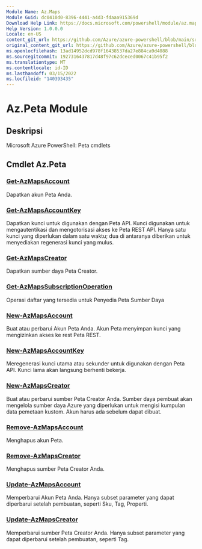 ```yaml
---
Module Name: Az.Maps
Module Guid: dc0410d0-8396-4441-a4d3-fdaaa915369d
Download Help Link: https://docs.microsoft.com/powershell/module/az.maps
Help Version: 1.0.0.0
Locale: en-US
content_git_url: https://github.com/Azure/azure-powershell/blob/main/src/Maps/help/Az.Maps.md
original_content_git_url: https://github.com/Azure/azure-powershell/blob/main/src/Maps/help/Az.Maps.md
ms.openlocfilehash: 13ad14952dcd978f16438537da27e884ca9d4088
ms.sourcegitcommit: 1927316437817d48f97c62dceced0067c41b95f2
ms.translationtype: MT
ms.contentlocale: id-ID
ms.lasthandoff: 03/15/2022
ms.locfileid: "140393435"
---
```

# Az.Peta Module
## Deskripsi
Microsoft Azure PowerShell: Peta cmdlets

## Cmdlet Az.Peta
### [Get-AzMapsAccount](Get-AzMapsAccount.md)
Dapatkan akun Peta Anda.

### [Get-AzMapsAccountKey](Get-AzMapsAccountKey.md)
Dapatkan kunci untuk digunakan dengan Peta API.
Kunci digunakan untuk mengautentikasi dan mengotorisasi akses ke Peta REST API.
Hanya satu kunci yang diperlukan dalam satu waktu; dua di antaranya diberikan untuk menyediakan regenerasi kunci yang mulus.

### [Get-AzMapsCreator](Get-AzMapsCreator.md)
Dapatkan sumber daya Peta Creator.

### [Get-AzMapsSubscriptionOperation](Get-AzMapsSubscriptionOperation.md)
Operasi daftar yang tersedia untuk Penyedia Peta Sumber Daya

### [New-AzMapsAccount](New-AzMapsAccount.md)
Buat atau perbarui Akun Peta Anda.
Akun Peta menyimpan kunci yang mengizinkan akses ke rest Peta REST.

### [New-AzMapsAccountKey](New-AzMapsAccountKey.md)
Meregenerasi kunci utama atau sekunder untuk digunakan dengan Peta API.
Kunci lama akan langsung berhenti bekerja.

### [New-AzMapsCreator](New-AzMapsCreator.md)
Buat atau perbarui sumber Peta Creator Anda.
Sumber daya pembuat akan mengelola sumber daya Azure yang diperlukan untuk mengisi kumpulan data pemetaan kustom.
Akun harus ada sebelum dapat dibuat.

### [Remove-AzMapsAccount](Remove-AzMapsAccount.md)
Menghapus akun Peta.

### [Remove-AzMapsCreator](Remove-AzMapsCreator.md)
Menghapus sumber Peta Creator Anda.

### [Update-AzMapsAccount](Update-AzMapsAccount.md)
Memperbarui Akun Peta Anda.
Hanya subset parameter yang dapat diperbarui setelah pembuatan, seperti Sku, Tag, Properti.

### [Update-AzMapsCreator](Update-AzMapsCreator.md)
Memperbarui sumber Peta Creator Anda.
Hanya subset parameter yang dapat diperbarui setelah pembuatan, seperti Tag.

